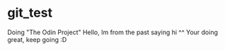 # git_test
Doing "The Odin Project"
Hello, Im from the past saying hi ^^
Your doing great, keep going :D
